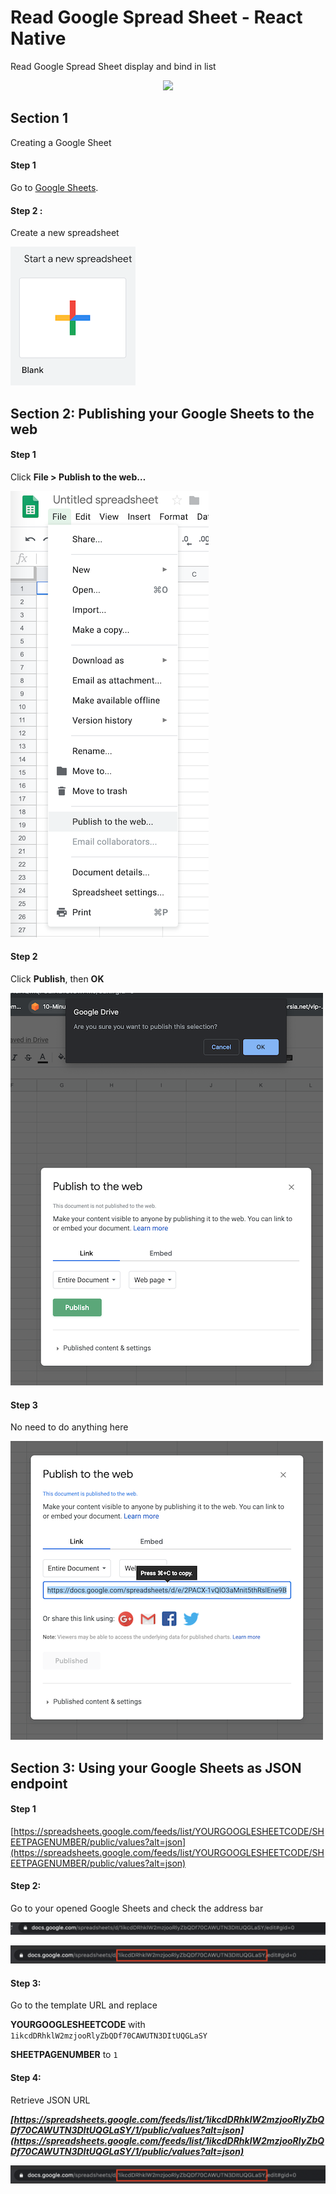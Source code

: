 # Read Google Spread Sheet - React Native 

Read Google Spread Sheet display and bind in list

<p align="center">
  <img src="https://github.com/MehulKK/React_Native_Read_Google_Sheet/blob/master/image/demo.gif">
</p>

## Section 1
Creating a Google Sheet

####  Step 1 
Go to [Google Sheets](https://docs.google.com/spreadsheets/u/0/).

#### Step 2 : 
Create a new spreadsheet

![alt text](image/create.png)

## Section 2: Publishing your Google Sheets to the web

####  Step 1 
Click **File > Publish to the web…**

![alt text](image/file.png)

#### Step 2
Click **Publish**, then **OK**

![alt text](image/publish_web_0.png)


#### Step 3
No need to do anything here

![alt text](image/publish_web.png)


## Section 3: Using your Google Sheets as JSON endpoint
#### Step 1


[https://spreadsheets.google.com/feeds/list/YOURGOOGLESHEETCODE/SHEETPAGENUMBER/public/values?alt=json](https://spreadsheets.google.com/feeds/list/YOURGOOGLESHEETCODE/SHEETPAGENUMBER/public/values?alt=json)

#### Step 2:

Go to your opened Google Sheets and check the address bar

![Google sheet URl](image/address_bar.png)

![Google Sheets code](image/address_bar_1.png)


#### Step 3:

Go to the template URL and replace

**YOURGOOGLESHEETCODE** with ```1ikcdDRhklW2mzjooRlyZbQDf70CAWUTN3DItUQGLaSY```

**SHEETPAGENUMBER** to ```1```

#### Step 4:

Retrieve JSON URL

***[https://spreadsheets.google.com/feeds/list/1ikcdDRhklW2mzjooRlyZbQDf70CAWUTN3DItUQGLaSY/1/public/values?alt=json](https://spreadsheets.google.com/feeds/list/1ikcdDRhklW2mzjooRlyZbQDf70CAWUTN3DItUQGLaSY/1/public/values?alt=json)***

![Output JSON](image/address_bar_1.png)
